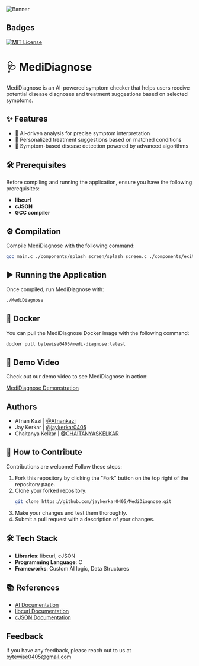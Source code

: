 ![Banner](https://res.cloudinary.com/bytewise0405/image/upload/v1726917049/MediDiagnose/banner_lhvhjm.png)

## Badges

[![MIT License](https://img.shields.io/badge/License-MIT-green.svg)](https://github.com/jaykerkar0405/MediDiagnose/blob/main/LICENSE)

# 🩺 MediDiagnose

MediDiagnose is an AI-powered symptom checker that helps users receive potential disease diagnoses and treatment suggestions based on selected symptoms.

## ✨ Features

- 🤖 AI-driven analysis for precise symptom interpretation
- 💊 Personalized treatment suggestions based on matched conditions
- 🧾 Symptom-based disease detection powered by advanced algorithms

## 🛠️ Prerequisites

Before compiling and running the application, ensure you have the following prerequisites:

- **libcurl**
- **cJSON**
- **GCC compiler**

## ⚙️ Compilation

Compile MediDiagnose with the following command:

```bash
gcc main.c ./components/splash_screen/splash_screen.c ./components/exit_screen/exit_screen.c ./components/authentication/authentication.c ./components/home/home.c ./modules/authentication/authentication.c ./modules/home/home.c ./modules/utils/utils.c ./modules/utils/hashmap.c -I<path_to_libcurl_include> -I<path_to_cjson_include> -L<path_to_libcurl_lib> -L<path_to_cjson_lib> -lcurl -lcjson -o MediDiagnose
```

## ▶️ Running the Application

Once compiled, run MediDiagnose with:

```bash
./MediDiagnose
```

## 🐋 Docker

You can pull the MediDiagnose Docker image with the following command:

```bash
docker pull bytewise0405/medi-diagnose:latest
```

## 🎥 Demo Video

Check out our demo video to see MediDiagnose in action:

[MediDiagnose Demonstration](https://res.cloudinary.com/bytewise0405/video/upload/v1726921150/MediDiagnose/MediDiagnose_Demonstration_ehwqsx.mp4)

## Authors

- Afnan Kazi | [@Afnankazi](https://github.com/Afnankazi)
- Jay Kerkar | [@jaykerkar0405](https://github.com/jaykerkar0405)
- Chaitanya Kelkar | [@CHAITANYASKELKAR](https://github.com/CHAITANYASKELKAR)

## 🍴 How to Contribute

Contributions are welcome! Follow these steps:

1. Fork this repository by clicking the "Fork" button on the top right of the repository page.
2. Clone your forked repository:
   ```bash
   git clone https://github.com/jaykerkar0405/MediDiagnose.git
   ```
3. Make your changes and test them thoroughly.
4. Submit a pull request with a description of your changes.

## 🛠️ Tech Stack

- **Libraries**: libcurl, cJSON
- **Programming Language**: C
- **Frameworks**: Custom AI logic, Data Structures

## 📚 References

- [AI Documentation](https://research.facebook.com/file/1574548786327032/LLaMA--Open-and-Efficient-Foundation-Language-Models.pdf)
- [libcurl Documentation](https://curl.se/libcurl/)
- [cJSON Documentation](https://github.com/DaveGamble/cJSON)

## Feedback

If you have any feedback, please reach out to us at bytewise0405@gmail.com
